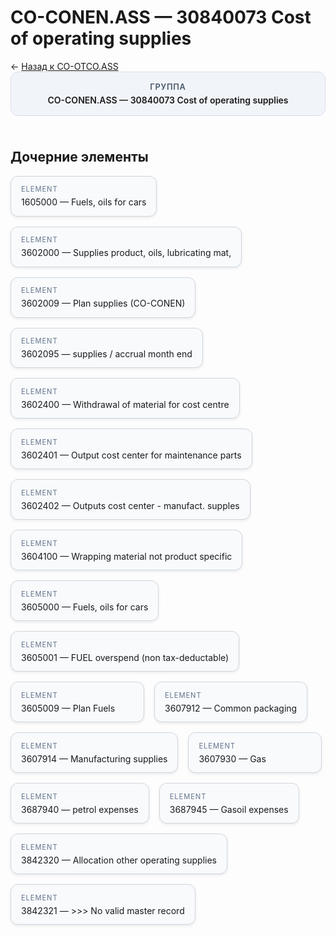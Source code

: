 # CO-CONEN.ASS — 30840073 Cost of operating supplies
<p class="cc-breadcrumb">← <a href='../../level_02/CO-OTCO.ASS/'>Назад к CO-OTCO.ASS</a></p>
<style>
.cc-container { display: flex; flex-direction: column; gap: 1.5rem; }
.cc-breadcrumb { margin: 0; }
.cc-parent { padding: 1rem 1.25rem; border-radius: 12px; background: #f1f5f9; border: 1px solid #d8dee9; text-align: center; font-weight: 600; }
.cc-parent .cc-tag { font-size: 0.8rem; text-transform: uppercase; color: #475569; letter-spacing: 0.06em; }
.cc-children { display: flex; flex-wrap: wrap; gap: 1rem; }
.cc-tile { display: block; min-width: 180px; padding: 0.85rem 1rem; border-radius: 12px; border: 1px solid #d1d5db; background: #ffffff; box-shadow: 0 2px 4px rgba(15, 23, 42, 0.08); transition: transform 0.1s ease, box-shadow 0.1s ease; color: inherit; text-decoration: none; }
.cc-tile:hover { transform: translateY(-2px); box-shadow: 0 6px 12px rgba(15, 23, 42, 0.15); }
.cc-tile-leaf { background: #f8fafc; }
.cc-tag { font-size: 0.7rem; color: #64748b; text-transform: uppercase; letter-spacing: 0.08em; margin-bottom: 0.3rem; }
</style>
<div class='cc-container'>
  <div class='cc-parent'>
    <div class='cc-tag'>Группа</div>
    <div>CO-CONEN.ASS — 30840073 Cost of operating supplies</div>
  </div>
  <div>
    <h2>Дочерние элементы</h2>
<div class='cc-children'><div class='cc-tile cc-tile-leaf'><div class='cc-tag'>ELEMENT</div><div>1605000 — Fuels, oils for cars</div></div><div class='cc-tile cc-tile-leaf'><div class='cc-tag'>ELEMENT</div><div>3602000 — Supplies product, oils, lubricating mat,</div></div><div class='cc-tile cc-tile-leaf'><div class='cc-tag'>ELEMENT</div><div>3602009 — Plan supplies (CO-CONEN)</div></div><div class='cc-tile cc-tile-leaf'><div class='cc-tag'>ELEMENT</div><div>3602095 — supplies / accrual month end</div></div><div class='cc-tile cc-tile-leaf'><div class='cc-tag'>ELEMENT</div><div>3602400 — Withdrawal of material for cost centre</div></div><div class='cc-tile cc-tile-leaf'><div class='cc-tag'>ELEMENT</div><div>3602401 — Output cost center for maintenance parts</div></div><div class='cc-tile cc-tile-leaf'><div class='cc-tag'>ELEMENT</div><div>3602402 — Outputs cost center - manufact. supples</div></div><div class='cc-tile cc-tile-leaf'><div class='cc-tag'>ELEMENT</div><div>3604100 — Wrapping material not product specific</div></div><div class='cc-tile cc-tile-leaf'><div class='cc-tag'>ELEMENT</div><div>3605000 — Fuels, oils for cars</div></div><div class='cc-tile cc-tile-leaf'><div class='cc-tag'>ELEMENT</div><div>3605001 — FUEL overspend (non tax-deductable)</div></div><div class='cc-tile cc-tile-leaf'><div class='cc-tag'>ELEMENT</div><div>3605009 — Plan Fuels</div></div><div class='cc-tile cc-tile-leaf'><div class='cc-tag'>ELEMENT</div><div>3607912 — Common packaging</div></div><div class='cc-tile cc-tile-leaf'><div class='cc-tag'>ELEMENT</div><div>3607914 — Manufacturing supplies</div></div><div class='cc-tile cc-tile-leaf'><div class='cc-tag'>ELEMENT</div><div>3607930 — Gas</div></div><div class='cc-tile cc-tile-leaf'><div class='cc-tag'>ELEMENT</div><div>3687940 — petrol expenses</div></div><div class='cc-tile cc-tile-leaf'><div class='cc-tag'>ELEMENT</div><div>3687945 — Gasoil expenses</div></div><div class='cc-tile cc-tile-leaf'><div class='cc-tag'>ELEMENT</div><div>3842320 — Allocation other operating supplies</div></div><div class='cc-tile cc-tile-leaf'><div class='cc-tag'>ELEMENT</div><div>3842321 — &gt;&gt;&gt; No valid master record</div></div></div>
  </div>
</div>
